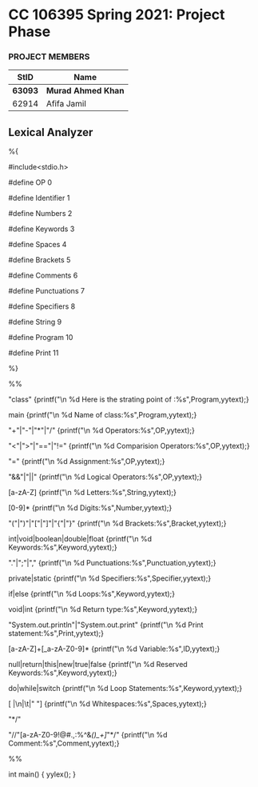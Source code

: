 # CC 106395 Spring 2021: Project Phase #
### PROJECT MEMBERS  ###
StID | Name 
------------ | -------------
**63093** | **Murad Ahmed Khan** <!--this is the group leader in bold-->
62914 | Afifa Jamil

## **Lexical Analyzer** ##
%{

#include<stdio.h>

#define OP 0

#define Identifier 1

#define Numbers 2

#define Keywords 3

#define Spaces 4

#define Brackets 5

#define Comments 6

#define Punctuations 7

#define Specifiers 8

#define String 9

#define Program 10

#define Print 11

%}

%%

"class" {printf("\n %d Here is the strating point of :%s",Program,yytext);}

main {printf("\n %d Name of class:%s",Program,yytext);}

"+"|"-"|"*"|"/" {printf("\n %d Operators:%s",OP,yytext);}

"<"|">"|"=="|"!=" {printf("\n %d Comparision Operators:%s",OP,yytext);}

"=" {printf("\n %d Assignment:%s",OP,yytext);}

"&&"|"||" {printf("\n %d Logical Operators:%s",OP,yytext);}

[a-zA-Z] {printf("\n %d Letters:%s",String,yytext);}

[0-9]* {printf("\n %d Digits:%s",Number,yytext);}

"("|")"|"["|"]"|"{"|"}" {printf("\n %d Brackets:%s",Bracket,yytext);}

int|void|boolean|double|float {printf("\n %d Keywords:%s",Keyword,yytext);}

"."|";"|"," {printf("\n %d Punctuations:%s",Punctuation,yytext);}

private|static {printf("\n %d Specifiers:%s",Specifier,yytext);}

if|else {printf("\n %d Loops:%s",Keyword,yytext);}

void|int {printf("\n %d Return type:%s",Keyword,yytext);}

"System.out.println"|"System.out.print" {printf("\n %d Print statement:%s",Print,yytext);}

[a-zA-Z]+[_a-zA-Z0-9]* {printf("\n %d Variable:%s",ID,yytext);}

null|return|this|new|true|false {printf("\n %d Reserved Keywords:%s",Keyword,yytext);}

do|while|switch {printf("\n %d Loop Statements:%s",Keyword,yytext);}

[ |\n|\t|" "] {printf("\n %d Whitespaces:%s",Spaces,yytext);}

"*/"

"//"[a-zA-Z0-9!@#.,:$%^&*()_+]*|"/*"[a-zA-Z0-9!@#$%^&*()_+]*"*/" {printf("\n %d Comment:%s",Comment,yytext);}

%%

int main()
{
  yylex();
}



